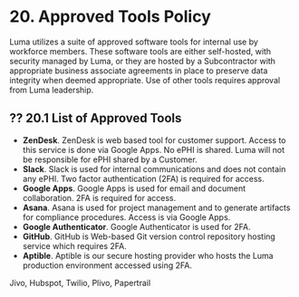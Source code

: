# 20. Approved Tools Policy

Luma utilizes a suite of approved software tools for internal use by workforce members. These software tools are either self-hosted, with security managed by Luma, or they are hosted by a Subcontractor with appropriate business associate agreements in place to preserve data integrity when deemed appropriate. Use of other tools requires approval from Luma leadership.

## ?? 20.1 List of Approved Tools

* **ZenDesk**. ZenDesk is web based tool for customer support. Access to this service is done via Google Apps. No ePHI is shared. Luma will not be responsible for ePHI shared by a Customer.  
* **Slack**. Slack is used for internal communications and does not contain any ePHI. Two factor authentication (2FA) is required for access.
* **Google Apps**. Google Apps is used for email and document collaboration. 2FA is required for access.
* **Asana**. Asana is used for project management and to generate artifacts for compliance procedures. Access is via Google Apps.
* **Google Authenticator**. Google Authenticator is used for 2FA.
* **GitHub**. GitHub is Web-based Git version control repository hosting service which requires 2FA.
* **Aptible**. Aptible is our secure hosting provider who hosts the Luma production environment accessed using 2FA.

Jivo, Hubspot, Twilio, Plivo, Papertrail
